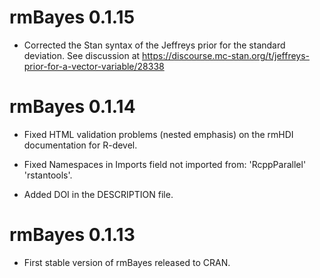 # rmBayes 0.1.15

* Corrected the Stan syntax of the Jeffreys prior for the standard deviation. See discussion at https://discourse.mc-stan.org/t/jeffreys-prior-for-a-vector-variable/28338


# rmBayes 0.1.14

* Fixed HTML validation problems (nested emphasis) on the rmHDI documentation for R-devel.

* Fixed Namespaces in Imports field not imported from: 'RcppParallel' 'rstantools'.

* Added DOI in the DESCRIPTION file.


# rmBayes 0.1.13

* First stable version of rmBayes released to CRAN.
